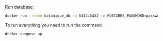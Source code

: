 Run database:
```bash
docker run --name botanique_db -p 5432:5432 -e POSTGRES_PASSWORD=password -e POSTGRES_USER=root -d postgres:14
```

To run everything you need to run the command
```bash
docker-compose up
```

